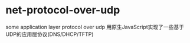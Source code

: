 # net-protocol-over-udp
some application layer protocol over udp 
用原生JavaScript实现了一些基于UDP的应用层协议(DNS/DHCP/TFTP)
